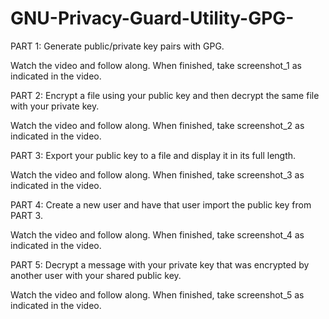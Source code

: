 # GNU-Privacy-Guard-Utility-GPG-

PART 1:  Generate public/private key pairs with GPG.

Watch the video and follow along. When finished, take screenshot_1 as indicated in the video.



PART 2:  Encrypt a file using your public key and then decrypt the same file with your private key.

Watch the video and follow along. When finished, take screenshot_2 as indicated in the video.



PART 3:  Export your public key to a file and display it in its full length.

Watch the video and follow along. When finished, take screenshot_3 as indicated in the video.



PART 4:  Create a new user and have that user import the public key from PART 3.

Watch the video and follow along. When finished, take screenshot_4 as indicated in the video.



PART 5:  Decrypt a message with your private key that was encrypted by another user with your shared public key.

Watch the video and follow along. When finished, take screenshot_5 as indicated in the video.

